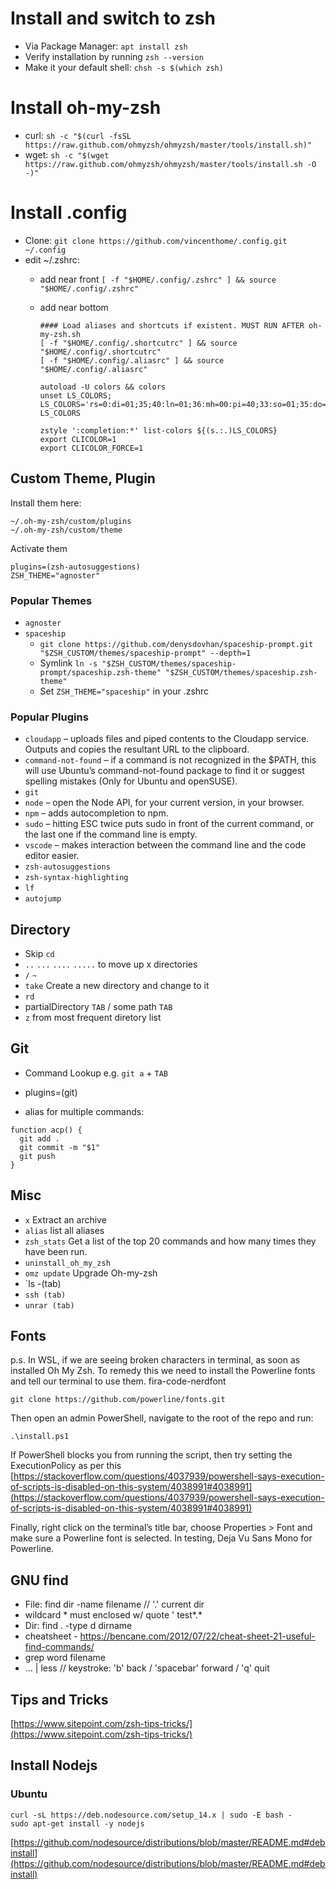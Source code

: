 # Install and switch to zsh

- Via Package Manager: `apt install zsh`
- Verify installation by running `zsh --version`
- Make it your default shell: `chsh -s $(which zsh)`

# Install oh-my-zsh

- curl: `sh -c "$(curl -fsSL https://raw.github.com/ohmyzsh/ohmyzsh/master/tools/install.sh)"`
- wget: `sh -c "$(wget https://raw.github.com/ohmyzsh/ohmyzsh/master/tools/install.sh -O -)"`

# Install .config

- Clone: `git clone https://github.com/vincenthome/.config.git ~/.config`
- edit ~/.zshrc: 
  - add near front `[ -f "$HOME/.config/.zshrc" ] && source "$HOME/.config/.zshrc"` 
  - add near bottom 
  
    ```
    #### Load aliases and shortcuts if existent. MUST RUN AFTER oh-my-zsh.sh
    [ -f "$HOME/.config/.shortcutrc" ] && source "$HOME/.config/.shortcutrc"
    [ -f "$HOME/.config/.aliasrc" ] && source "$HOME/.config/.aliasrc"

    autoload -U colors && colors
    unset LS_COLORS;
    LS_COLORS='rs=0:di=01;35;40:ln=01;36:mh=00:pi=40;33:so=01;35:do=01;35:bd=40;33;01:cd=40;33;01:or=40;31;01:mi=00:su=37;41:sg=30;43:ca=$export LS_COLORS

    zstyle ':completion:*' list-colors ${(s.:.)LS_COLORS}
    export CLICOLOR=1
    export CLICOLOR_FORCE=1
    ```
  




## Custom Theme, Plugin

Install them here:

```
~/.oh-my-zsh/custom/plugins
~/.oh-my-zsh/custom/theme
```

Activate them

```
plugins=(zsh-autosuggestions)
ZSH_THEME="agnoster"
```  

### Popular Themes

- `agnoster`
- `spaceship`
  - `git clone https://github.com/denysdovhan/spaceship-prompt.git "$ZSH_CUSTOM/themes/spaceship-prompt" --depth=1`
  - Symlink `ln -s "$ZSH_CUSTOM/themes/spaceship-prompt/spaceship.zsh-theme" "$ZSH_CUSTOM/themes/spaceship.zsh-theme"`
  - Set `ZSH_THEME="spaceship"` in your .zshrc

### Popular Plugins

- `cloudapp` – uploads files and piped contents to the Cloudapp service. Outputs and copies the resultant URL to the clipboard.
- `command-not-found` – if a command is not recognized in the $PATH, this will use Ubuntu’s command-not-found package to find it or suggest spelling mistakes (Only for Ubuntu and openSUSE).
- `git`
- `node` – open the Node API, for your current version, in your browser.
- `npm` – adds autocompletion to npm.
- `sudo` – hitting ESC twice puts sudo in front of the current command, or the last one if the command line is empty.
- `vscode` – makes interaction between the command line and the code editor easier.
- `zsh-autosuggestions`
- `zsh-syntax-highlighting`
- `lf`
- `autojump`

## Directory

- Skip `cd`
- `..` `...` `....` `.....` to move up x directories
- `/` `~`
- `take` Create a new directory and change to it
- `rd`
- partialDirectory `TAB` / some path `TAB`
- `z` from most frequent diretory list


## Git

- Command Lookup e.g. `git a` + `TAB`

- plugins=(git)

- alias for multiple commands:
```
function acp() {
  git add .
  git commit -m "$1"
  git push
}
```

## Misc

- `x` Extract an archive
- `alias` list all aliases
- `zsh_stats` Get a list of the top 20 commands and how many times they have been run.
- `uninstall_oh_my_zsh`
- `omz update` Upgrade Oh-my-zsh
- `ls -(tab)
- `ssh (tab)`
- `unrar (tab)`

## Fonts
p.s. In WSL, if we are seeing broken characters in terminal, as soon as installed Oh My Zsh. To remedy this we need to install the Powerline fonts and tell our terminal to use them. fira-code-nerdfont

```
git clone https://github.com/powerline/fonts.git
```

Then open an admin PowerShell, navigate to the root of the repo and run:

```
.\install.ps1
```

If PowerShell blocks you from running the script, then try setting the ExecutionPolicy as per this [https://stackoverflow.com/questions/4037939/powershell-says-execution-of-scripts-is-disabled-on-this-system/4038991#4038991](https://stackoverflow.com/questions/4037939/powershell-says-execution-of-scripts-is-disabled-on-this-system/4038991#4038991)

Finally, right click on the terminal’s title bar, choose Properties > Font and make sure a Powerline font is selected. In testing, Deja Vu Sans Mono for Powerline.

## GNU find

- File:  find dir -name filename // '.' current dir 
- wildcard * must enclosed w/ quote ' test*.* 
- Dir: find . -type d dirname
- cheatsheet - https://bencane.com/2012/07/22/cheat-sheet-21-useful-find-commands/ 
- grep word filename
 - … | less  // keystroke: 'b' back / 'spacebar' forward / 'q' quit


## Tips and Tricks

[https://www.sitepoint.com/zsh-tips-tricks/](https://www.sitepoint.com/zsh-tips-tricks/)

## Install Nodejs

### Ubuntu

```
curl -sL https://deb.nodesource.com/setup_14.x | sudo -E bash -
sudo apt-get install -y nodejs
```

[https://github.com/nodesource/distributions/blob/master/README.md#debinstall](https://github.com/nodesource/distributions/blob/master/README.md#debinstall)
